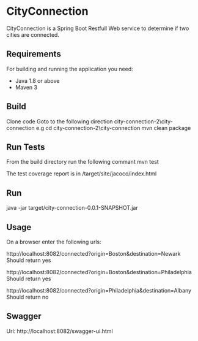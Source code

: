 # CityConnection

CityConnection is a Spring Boot Restfull Web service to determine if  two cities are connected.  

## Requirements
For building and running the application you need:
* Java 1.8 or above
* Maven 3


## Build 
Clone code
Goto to the following direction city-connection-2\city-connection
 e.g cd city-connection-2\city-connection
mvn clean package

## Run Tests
From the build directory run the following commant
mvn test

The test coverage report is in 
 <buildDirectory>/target/site/jacoco/index.html

## Run

java -jar target/city-connection-0.0.1-SNAPSHOT.jar


## Usage

On a browser enter the following urls:

http://localhost:8082/connected?origin=Boston&destination=Newark
Should return yes

http://localhost:8082/connected?origin=Boston&destination=Philadelphia
Should return yes

http://localhost:8082/connected?origin=Philadelphia&destination=Albany
Should return no



## Swagger

Url: http://localhost:8082/swagger-ui.html